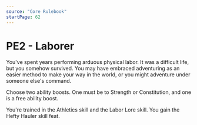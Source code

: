 ```yaml
---
source: "Core Rulebook"
startPage: 62
---
```

# PE2 - Laborer
You've spent years performing arduous physical labor. It was a difficult life, but you somehow survived. You may have embraced adventuring as an easier method to make your way in the world, or you might adventure under someone else's command.

Choose two ability boosts. One must be to Strength or Constitution, and one is a free ability boost.

You're trained in the Athletics skill and the Labor Lore skill. You gain the Hefty Hauler skill feat.